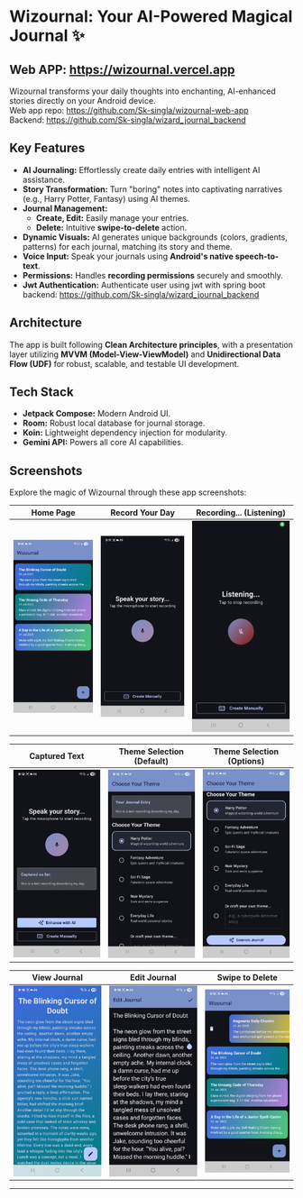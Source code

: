 # Wizournal: Your AI-Powered Magical Journal ✨

## Web APP: https://wizournal.vercel.app

Wizournal transforms your daily thoughts into enchanting, AI-enhanced stories directly on your Android device.<br>
Web app repo: https://github.com/Sk-singla/wizournal-web-app<br>
Backend: https://github.com/Sk-singla/wizard_journal_backend

## Key Features

* **AI Journaling:** Effortlessly create daily entries with intelligent AI assistance.
* **Story Transformation:** Turn "boring" notes into captivating narratives (e.g., Harry Potter, Fantasy) using AI themes.
* **Journal Management:**
  * **Create, Edit:** Easily manage your entries.
  * **Delete:** Intuitive **swipe-to-delete** action.
* **Dynamic Visuals:** AI generates unique backgrounds (colors, gradients, patterns) for each journal, matching its story and theme.
* **Voice Input:** Speak your journals using **Android's native speech-to-text**.
* **Permissions:** Handles **recording permissions** securely and smoothly.
* **Jwt Authentication:** Authenticate user using jwt with spring boot backend: https://github.com/Sk-singla/wizard_journal_backend

## Architecture

The app is built following **Clean Architecture principles**, with a presentation layer utilizing **MVVM (Model-View-ViewModel)** and **Unidirectional Data Flow (UDF)** for robust, scalable, and testable UI development.

## Tech Stack

* **Jetpack Compose:** Modern Android UI.
* **Room:** Robust local database for journal storage.
* **Koin:** Lightweight dependency injection for modularity.
* **Gemini API:** Powers all core AI capabilities.

## Screenshots

Explore the magic of Wizournal through these app screenshots:

| Home Page | Record Your Day | Recording... (Listening) |
| :--------: | :-------------: | :-----------------------: |
| ![Home Page](screenshots/home_page.jpg) | ![Record Your Day](screenshots/record_your_day.jpg) | ![Recording Day Listening State](screenshots/record_day_listening_state.jpg) |

| Captured Text | Theme Selection (Default) | Theme Selection (Options) |
| :------------: | :-----------------------: | :--------------------------: |
| ![Record Day Captured Text](screenshots/record_day_captured_text.jpg) | ![Theme Selection](screenshots/theme_selection.jpg) | ![Theme Selection 2](screenshots/theme_selection_2.jpg) |

| View Journal | Edit Journal | Swipe to Delete |
| :----------: | :----------: | :-------------: |
| ![View Journal](screenshots/view_journal.jpg) | ![Edit Journal](screenshots/edit_journal.jpg) | ![Swipe to Delete](screenshots/swipe_to_delete.jpg) |

---
